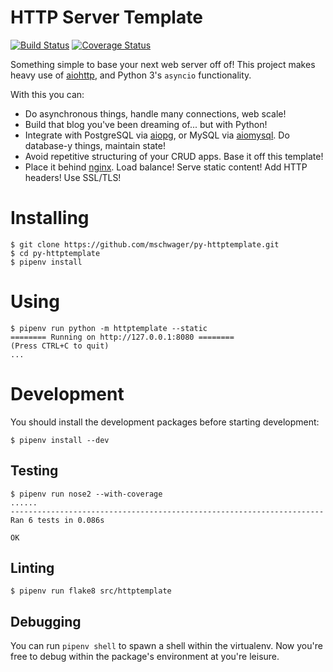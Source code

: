 # HTTP Server Template

[![Build Status](https://travis-ci.org/mschwager/py-httptemplate.svg?branch=master)](https://travis-ci.org/mschwager/py-httptemplate)
[![Coverage Status](https://coveralls.io/repos/github/mschwager/py-httptemplate/badge.svg?branch=master)](https://coveralls.io/github/mschwager/py-httptemplate?branch=master)

Something simple to base your next web server off of! This project makes heavy
use of [aiohttp](https://aiohttp.readthedocs.io/en/stable/), and Python 3's
`asyncio` functionality.

With this you can:

* Do asynchronous things, handle many connections, web scale!
* Build that blog you've been dreaming of... but with Python!
* Integrate with PostgreSQL via [aiopg](https://aiopg.readthedocs.io/en/stable/), or MySQL via [aiomysql](https://aiomysql.readthedocs.io/en/latest/). Do database-y things, maintain state!
* Avoid repetitive structuring of your CRUD apps. Base it off this template!
* Place it behind [nginx](https://www.nginx.com/). Load balance! Serve static content! Add HTTP headers! Use SSL/TLS!

# Installing

```
$ git clone https://github.com/mschwager/py-httptemplate.git
$ cd py-httptemplate
$ pipenv install
```

# Using

```
$ pipenv run python -m httptemplate --static
======== Running on http://127.0.0.1:8080 ========
(Press CTRL+C to quit)
...
```

# Development

You should install the development packages before starting development:

```
$ pipenv install --dev
```

## Testing

```
$ pipenv run nose2 --with-coverage
......
----------------------------------------------------------------------
Ran 6 tests in 0.086s

OK
```

## Linting

```
$ pipenv run flake8 src/httptemplate
```

## Debugging

You can run `pipenv shell` to spawn a shell within the virtualenv. Now you're
free to debug within the package's environment at you're leisure.
